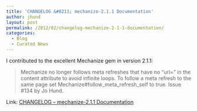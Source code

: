 ```yaml
---
title: 'CHANGELOG &#8211; mechanize-2.1.1 Documentation'
author: jhund
layout: post
permalink: /2012/02/changelog-mechanize-2-1-1-documentation/
categories:
  - Blog
  - Curated News
---
```

I contributed to the excellent Mechanize gem in version 2.1.1:

> Mechanize no longer follows meta refreshes that have no &#8220;url=&#8221; in the content attribute to avoid infinite loops. To follow a meta refresh to the same page set Mechanize#follow\_meta\_refresh_self to true. Issue #134 by Jo Hund.

Link: [CHANGELOG &#8211; mechanize-2.1.1 Documentation][1]

 [1]: http://bit.ly/zkQFlj